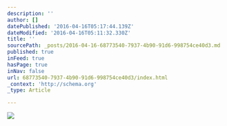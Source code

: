 ```yaml
---
description: ''
author: []
datePublished: '2016-04-16T05:17:44.139Z'
dateModified: '2016-04-16T05:11:32.330Z'
title: ''
sourcePath: _posts/2016-04-16-68773540-7937-4b90-91d6-998754ce40d3.md
published: true
inFeed: true
hasPage: true
inNav: false
url: 68773540-7937-4b90-91d6-998754ce40d3/index.html
_context: 'http://schema.org'
_type: Article

---
```

![](https://the-grid-user-content.s3-us-west-2.amazonaws.com/1d2718a9-0573-4dc8-86cc-5f3bf9303e13.png)